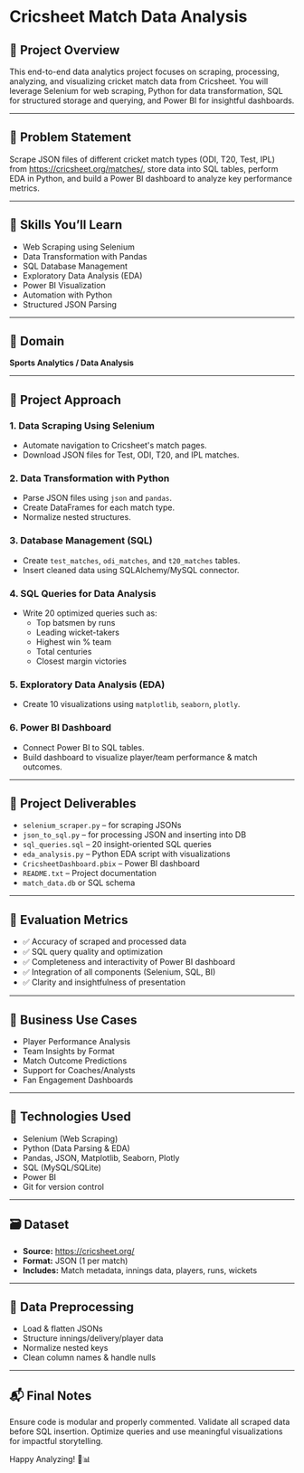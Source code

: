# Cricsheet Match Data Analysis

## 📌 Project Overview
This end-to-end data analytics project focuses on scraping, processing, analyzing, and visualizing cricket match data from Cricsheet. You will leverage Selenium for web scraping, Python for data transformation, SQL for structured storage and querying, and Power BI for insightful dashboards.

---

## 🎯 Problem Statement
Scrape JSON files of different cricket match types (ODI, T20, Test, IPL) from https://cricsheet.org/matches/, store data into SQL tables, perform EDA in Python, and build a Power BI dashboard to analyze key performance metrics.

---

## 🧠 Skills You’ll Learn
- Web Scraping using Selenium
- Data Transformation with Pandas
- SQL Database Management
- Exploratory Data Analysis (EDA)
- Power BI Visualization
- Automation with Python
- Structured JSON Parsing

---

## 🏏 Domain
**Sports Analytics / Data Analysis**

---

## 🧭 Project Approach

### 1. Data Scraping Using Selenium
- Automate navigation to Cricsheet's match pages.
- Download JSON files for Test, ODI, T20, and IPL matches.

### 2. Data Transformation with Python
- Parse JSON files using `json` and `pandas`.
- Create DataFrames for each match type.
- Normalize nested structures.

### 3. Database Management (SQL)
- Create `test_matches`, `odi_matches`, and `t20_matches` tables.
- Insert cleaned data using SQLAlchemy/MySQL connector.

### 4. SQL Queries for Data Analysis
- Write 20 optimized queries such as:
  - Top batsmen by runs
  - Leading wicket-takers
  - Highest win % team
  - Total centuries
  - Closest margin victories

### 5. Exploratory Data Analysis (EDA)
- Create 10 visualizations using `matplotlib`, `seaborn`, `plotly`.

### 6. Power BI Dashboard
- Connect Power BI to SQL tables.
- Build dashboard to visualize player/team performance & match outcomes.

---

## 📁 Project Deliverables
- `selenium_scraper.py` – for scraping JSONs
- `json_to_sql.py` – for processing JSON and inserting into DB
- `sql_queries.sql` – 20 insight-oriented SQL queries
- `eda_analysis.py` – Python EDA script with visualizations
- `CricsheetDashboard.pbix` – Power BI dashboard
- `README.txt` – Project documentation
- `match_data.db` or SQL schema

---

## 🧪 Evaluation Metrics
- ✅ Accuracy of scraped and processed data
- ✅ SQL query quality and optimization
- ✅ Completeness and interactivity of Power BI dashboard
- ✅ Integration of all components (Selenium, SQL, BI)
- ✅ Clarity and insightfulness of presentation

---

## 💼 Business Use Cases
- Player Performance Analysis
- Team Insights by Format
- Match Outcome Predictions
- Support for Coaches/Analysts
- Fan Engagement Dashboards

---

## 🔧 Technologies Used
- Selenium (Web Scraping)
- Python (Data Parsing & EDA)
- Pandas, JSON, Matplotlib, Seaborn, Plotly
- SQL (MySQL/SQLite)
- Power BI
- Git for version control

---

## 🗃️ Dataset
- **Source:** https://cricsheet.org/
- **Format:** JSON (1 per match)
- **Includes:** Match metadata, innings data, players, runs, wickets

---

## 🧼 Data Preprocessing
- Load & flatten JSONs
- Structure innings/delivery/player data
- Normalize nested keys
- Clean column names & handle nulls

---

## 📬 Final Notes
Ensure code is modular and properly commented. Validate all scraped data before SQL insertion. Optimize queries and use meaningful visualizations for impactful storytelling.

Happy Analyzing! 🏏📊

